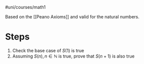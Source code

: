#uni/courses/math1 

Based on the [[Peano Axioms]] and valid for the natural numbers.

# Steps

1. Check the base case of $S(1)$ is true
2. Assuming $S(n), n \in \mathbb{N}$ is true, prove that $S(n+1)$ is also true

